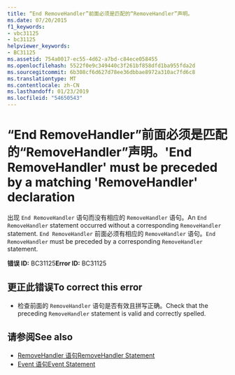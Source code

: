 ```yaml
---
title: “End RemoveHandler”前面必须是匹配的“RemoveHandler”声明。
ms.date: 07/20/2015
f1_keywords:
- vbc31125
- bc31125
helpviewer_keywords:
- BC31125
ms.assetid: 754a0017-ec55-4d62-a7bd-c84ece058455
ms.openlocfilehash: 5522f0e9c349440c3f261bf858dfd1ba955fda2d
ms.sourcegitcommit: 6b308cf6d627d78ee36dbbae8972a310ac7fd6c8
ms.translationtype: MT
ms.contentlocale: zh-CN
ms.lasthandoff: 01/23/2019
ms.locfileid: "54650543"
---
```

# <a name="end-removehandler-must-be-preceded-by-a-matching-removehandler-declaration"></a><span data-ttu-id="b07b0-102">“End RemoveHandler”前面必须是匹配的“RemoveHandler”声明。</span><span class="sxs-lookup"><span data-stu-id="b07b0-102">'End RemoveHandler' must be preceded by a matching 'RemoveHandler' declaration</span></span>
<span data-ttu-id="b07b0-103">出现 `End RemoveHandler` 语句而没有相应的 `RemoveHandler` 语句。</span><span class="sxs-lookup"><span data-stu-id="b07b0-103">An `End RemoveHandler` statement occurred without a corresponding `RemoveHandler` statement.</span></span> <span data-ttu-id="b07b0-104">`End RemoveHandler` 前面必须有相应的 `RemoveHandler` 语句。</span><span class="sxs-lookup"><span data-stu-id="b07b0-104">`End RemoveHandler` must be preceded by a corresponding `RemoveHandler` statement.</span></span>  
  
 <span data-ttu-id="b07b0-105">**错误 ID:** BC31125</span><span class="sxs-lookup"><span data-stu-id="b07b0-105">**Error ID:** BC31125</span></span>  
  
## <a name="to-correct-this-error"></a><span data-ttu-id="b07b0-106">更正此错误</span><span class="sxs-lookup"><span data-stu-id="b07b0-106">To correct this error</span></span>  
  
-   <span data-ttu-id="b07b0-107">检查前面的 `RemoveHandler` 语句是否有效且拼写正确。</span><span class="sxs-lookup"><span data-stu-id="b07b0-107">Check that the preceding `RemoveHandler` statement is valid and correctly spelled.</span></span>  
  
## <a name="see-also"></a><span data-ttu-id="b07b0-108">请参阅</span><span class="sxs-lookup"><span data-stu-id="b07b0-108">See also</span></span>
- [<span data-ttu-id="b07b0-109">RemoveHandler 语句</span><span class="sxs-lookup"><span data-stu-id="b07b0-109">RemoveHandler Statement</span></span>](../../visual-basic/language-reference/statements/removehandler-statement.md)
- [<span data-ttu-id="b07b0-110">Event 语句</span><span class="sxs-lookup"><span data-stu-id="b07b0-110">Event Statement</span></span>](../../visual-basic/language-reference/statements/event-statement.md)
